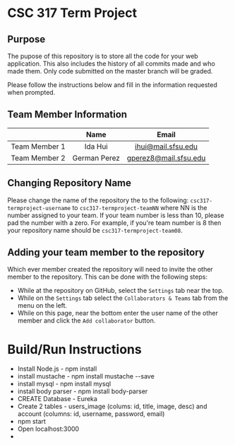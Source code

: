 # CSC 317 Term Project

## Purpose

The pupose of this repository is to store all the code for your web application. This also includes the history of all commits made and who made them. Only code submitted on the master branch will be graded.

Please follow the instructions below and fill in the information requested when prompted.

## Team  Member Information

|               | Name          | Email                |
|:-------------:|:-------------:|:--------------------:|
| Team Member 1 | Ida Hui       | ihui@mail.sfsu.edu   |
| Team Member 2 | German Perez  | gperez8@mail.sfsu.edu|

## Changing Repository Name

Please change the name of the repository the to the following:
`csc317-termproject-username` to `csc317-termproject-teamNN` where NN is the number assigned to your team. If your team number is less than 10, please pad the number with a zero. For example, if you're team number is 8 then your repository name should be `csc317-termproject-team08`.

## Adding your team member to the repository

Which ever member created the repository will need to invite the other member to the repository. This can be done with the following steps:

* While at the repository on GitHub, select the `Settings` tab near the top.
* While on the `Settings` tab select the `Collaborators & Teams` tab from the menu on the left.
* While on this page, near the bottom enter the user name of the other member and click the `Add collaborator` button. 

# Build/Run Instructions

* Install Node.js - npm install
* install mustache - npm install mustache --save
* install mysql - npm install mysql
* install body parser - npm install body-parser
* CREATE Database - Eureka
* Create 2 tables - users_image (colums: id, title, image, desc) and account (columns: id, username, password, email)
* npm start
* Open localhost:3000
*
